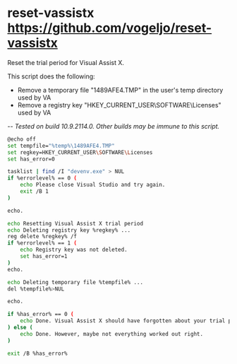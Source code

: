 # reset-vassistx https://github.com/vogeljo/reset-vassistx

Reset the trial period for Visual Assist X.

This script does the following:
* Remove a temporary file "1489AFE4.TMP" in the user's temp directory used by VA 
* Remove a registry key "HKEY_CURRENT_USER\SOFTWARE\Licenses" used by VA

--
*Tested on build 10.9.2114.0. Other builds may be immune to this script.*

```bash
@echo off
set tempfile="%temp%\1489AFE4.TMP"
set regkey=HKEY_CURRENT_USER\SOFTWARE\Licenses
set has_error=0

tasklist | find /I "devenv.exe" > NUL
if %errorlevel% == 0 (
    echo Please close Visual Studio and try again.
    exit /B 1
)

echo.

echo Resetting Visual Assist X trial period
echo Deleting registry key %regkey% ...
reg delete %regkey% /f
if %errorlevel% == 1 (
    echo Registry key was not deleted.
    set has_error=1
)
echo.

echo Deleting temporary file %tempfile% ...
del %tempfile%>NUL

echo.

if %has_error% == 0 (
    echo Done. Visual Assist X should have forgotten about your trial period now.
) else (
    echo Done. However, maybe not everything worked out right.
)

exit /B %has_error%

```
